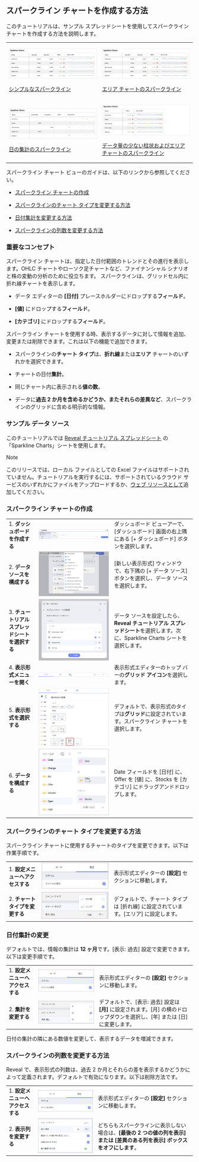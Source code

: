## スパークライン チャートを作成する方法

このチュートリアルは、サンプル スプレッドシートを使用してスパークライン チャートを作成する方法を説明します。

<table>
<colgroup>
<col style="width: 50%" />
<col style="width: 50%" />
</colgroup>
<tbody>
<tr class="odd">
<td><p><img src="images/SparklineChartSimple_All.png" alt="SparklineChartSimple All" class="responsive-img"/><br />
</p>
<p><a href="#create-sparkline">シンプルなスパークライン</a><br />
</p></td>
<td><p><img src="images/SparklineChartArea_All.png" alt="SparklineChartArea All" class="responsive-img"/><br />
</p>
<p><a href="#change-chart-type-sparkline">エリア チャートのスパークライン</a><br />
</p></td>
</tr>
<tr class="even">
<td><p><img src="images/SparklineDateAggregation_All.png" alt="SparklineDateAggregation All" class="responsive-img"/><br />
</p>
<p><a href="#change-date-aggregation">日の集計のスパークライン</a><br />
</p></td>
<td><p><img src="images/SparklineLessColumns_All.png" alt="SparklineLessColumns All" class="responsive-img"/><br />
</p>
<p><a href="#modify-columns">データ量の少ない柱状およびエリア チャートのスパークライン</a><br />
</p></td>
</tr>
</tbody>
</table>

スパークライン チャート ビューのガイドは、以下のリンクから参照してください。

  - [スパークライン チャートの作成](#スパークライン-チャートの作成)

  - [スパークラインのチャート タイプを変更する方法](#change-chart-type-sparkline)

  - [日付集計を変更する方法](#change-date-aggregation)

  - [スパークラインの列数を変更する方法](#modify-columns)

### 重要なコンセプト

スパークライン チャートは、指定した日付範囲のトレンドとその進行を表示します。OHLC チャートやローソク足チャートなど、ファイナンシャル シナリオと株の変動の分析のために役立ちます。
スパークラインは、グリッドセル内に折れ線チャートを表示します。

  - データ エディターの **[日付]** プレースホルダーにドロップする**フィールド**。

  - **[値]** にドロップする**フィールド**。

  - **[カテゴリ]** にドロップする**フィールド**。

スパークライン チャートを使用する時、表示するデータに対して情報を追加、変更または削除できます。これは以下の機能で追加できます。

  - スパークラインの**チャート タイプ**は、**折れ線**または**エリア** チャートのいずれかを選択できます。

  - チャートの日付**集計**。

  - 同じチャート内に表示される**値の数**。

  - データに**過去 2 か月を含めるかどうか、またそれらの差異など**、スパークラインのグリッドに含める明示的な情報。

### サンプル データ ソース

このチュートリアルでは [Reveal チュートリアル スプレッドシート](https://download.infragistics.com/reportplus/help/samples/Reveal_Visualization_Tutorials.xlsx) の「Sparkline Charts」シートを使用します。

>[!NOTE]
>このリリースでは、ローカル ファイルとしての Excel ファイルはサポートされていません。チュートリアルを実行するには、サポートされているクラウド サービスのいずれかにファイルをアップロードするか、[ウェブ リソースとして](~/jp/datasources/supported-data-sources/web-resource.md)追加してください。

<a name='create-sparkline'></a>
### スパークライン チャートの作成

|                                          |                                                                                                                |                                                                                                                                                      |
| ---------------------------------------- | -------------------------------------------------------------------------------------------------------------- | ---------------------------------------------------------------------------------------------------------------------------------------------------- |
| 1\. **ダッシュボードを作成する**               | <img src="images/Tutorials-Create-New-Dashboard.png" alt="Tutorials-Create-New-Dashboard" class="responsive-img"/>                                   | ダッシュボード ビューアーで、[ダッシュボード] 画面の右上隅にある [+ ダッシュボード] ボタンを選択します。 |
| 2\. **データ ソースを構成する**       | <img src="images/Tutorials-Select-Data-Source.png" alt="Tutorials-Select-Data-Source" class="responsive-img"/>                                       | [新しい表示形式] ウィンドウで、右下隅の [+ データ ソース] ボタンを選択し、データ ソースを選択します。                                      |
| 3\. **チュートリアル スプレッドシートを選択する** | <img src="images/Tutorials-Select-Sparkline-Charts-Spreadsheet.png" alt="Tutorials-Select-Sparkline-Charts-Spreadsheet.png" class="responsive-img"/> | データ ソースを設定したら、**Reveal チュートリアル スプレッドシート**を選択します。次に、Sparkline Charts シートを選択します。                        |
| 4\. **表示形式メニューを開く**     | <img src="images/Tutorials-Select-Change-Visualization.png" alt="Tutorials-Select-Change-Visualization" class="responsive-img"/>                     | 表示形式エディターのトップ バーの**グリッド アイコン**を選択します。                                                                                |
| 5\. **表示形式を選択する**        | <img src="images/Tutorials-Charts-Select-Sparkline-Chart.png" alt="Tutorials-Charts-Select-Sparkline-Chart" class="responsive-img"/>                 | デフォルトで、表示形式のタイプは**グリッド**に設定されています。スパークライン チャートを選択します。                                                           |
| 6\. **データを構成する**               | <img src="images/Tutorials-SparklineChart-Organizing-Data.png" alt="Tutorials-SparklineChart-Organizing-Data" class="responsive-img"/>               | Date フィールドを [日付] に、Offer を [値] に、Stocks を [カテゴリ] にドラッグアンドドロップします。                                                       |

<a name='change-chart-type-sparkline'></a>
### スパークラインのチャート タイプを変更する方法

スパークライン チャートに使用するチャートのタイプを変更できます。以下は作業手順です。

|                                  |                                                                                        |                                                                     |
| -------------------------------- | -------------------------------------------------------------------------------------- | ------------------------------------------------------------------- |
| 1\. **設定メニューへアクセスする** | <img src="images/Tutorials-Navigate-Settings.png" alt="Tutorials-Navigate-Settings" class="responsive-img"/>                 | 表示形式エディターの **[設定]** セクションに移動します。         |
| 2\. **チャート タイプを変更する**    | <img src="images/Tutorial-Change-Chart-Configuration.png" alt="Tutorial-Change-Chart-Configuration" class="responsive-img"/> | デフォルトで、チャート タイプは [折れ線] に設定されています。[エリア] に設定します。 |

<a name='change-date-aggregation'></a>
### 日付集計の変更

デフォルトでは、情報の集計は **12 ヶ月**です。[表示: 過去] 設定で変更できます。以下は変更手順です。

|                                  |                                                                                                      |                                                                                                                                                      |
| -------------------------------- | ---------------------------------------------------------------------------------------------------- | ---------------------------------------------------------------------------------------------------------------------------------------------------- |
| 1\. **設定メニューへアクセスする** | <img src="images/Tutorials-Navigate-Settings.png" alt="Tutorials-Navigate-Settings" class="responsive-img"/>                               | 表示形式エディターの **[設定]** セクションに移動します。                                                                                          |
| 2\. **集計を変更する**   | <img src="images/Tutorial-Change-Date-Aggregation-Sparkline.png" alt="Tutorial-Change-Date-Aggregation-Sparkline" class="responsive-img"/> | デフォルトで、[表示: 過去] 設定は **[月]** に設定されます。[月] の横のドロップダウンを選択し、[年] または [日] に変更します。|

日付の集計の隣にある数値を変更して、表示するデータを増減できます。

<a name='modify-columns'></a>
### スパークラインの列数を変更する方法

Reveal で、表示形式の列数は、過去 2 か月とそれらの差を表示するかどうかによって定義されます。デフォルトで有効になります。以下は削除方法です。

|                                      |                                                                                    |                                                                                                                                                          |
| ------------------------------------ | ---------------------------------------------------------------------------------- | -------------------------------------------------------------------------------------------------------------------------------------------------------- |
| 1\. **設定メニューへアクセスする**     | <img src="images/Tutorials-Navigate-Settings.png" alt="Tutorials-Navigate-Settings" class="responsive-img"/>             | 表示形式エディターの **[設定]** セクションに移動します。                                                                                              |
| 2\. **表示列を変更する** | <img src="images/Tutorial-Remove-Columns-Sparkline.png" alt="Tutorial-Remove-Columns-Sparkline" class="responsive-img"/> | どちらもスパークラインに表示しない場合は、**[最後の 2 つの値の列を表示] または [差異のある列を表示] ボックスをオフにします**。|
